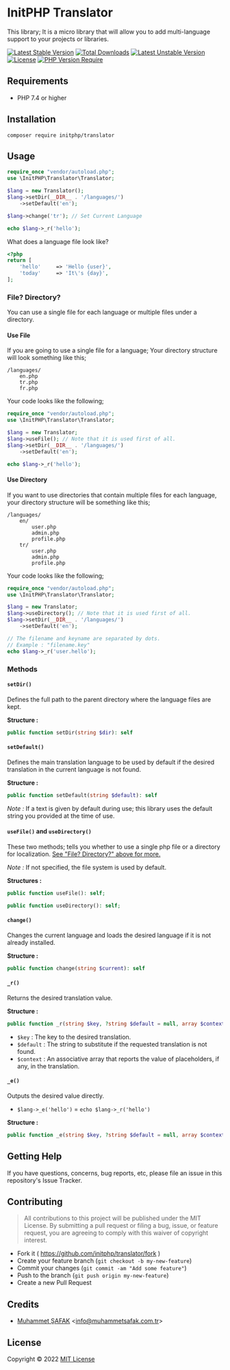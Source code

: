# InitPHP Translator

This library; It is a micro library that will allow you to add multi-language support to your projects or libraries.

[![Latest Stable Version](http://poser.pugx.org/initphp/translator/v)](https://packagist.org/packages/initphp/translator) [![Total Downloads](http://poser.pugx.org/initphp/translator/downloads)](https://packagist.org/packages/initphp/translator) [![Latest Unstable Version](http://poser.pugx.org/initphp/translator/v/unstable)](https://packagist.org/packages/initphp/translator) [![License](http://poser.pugx.org/initphp/translator/license)](https://packagist.org/packages/initphp/translator) [![PHP Version Require](http://poser.pugx.org/initphp/translator/require/php)](https://packagist.org/packages/initphp/translator)

## Requirements

- PHP 7.4 or higher

## Installation

```
composer require initphp/translator
```

## Usage

```php
require_once "vendor/autoload.php";
use \InitPHP\Translator\Translator;

$lang = new Translator();
$lang->setDir(__DIR__ . '/languages/')
    ->setDefault('en');

$lang->change('tr'); // Set Current Language

echo $lang->_r('hello');
```

What does a language file look like?

```php
<?php
return [
    'hello'     => 'Hello {user}',
    'today'     => 'It\'s {day}',
];
```

### File? Directory?

You can use a single file for each language or multiple files under a directory. 

#### Use File

If you are going to use a single file for a language; Your directory structure will look something like this;

```
/languages/
    en.php
    tr.php
    fr.php
```

Your code looks like the following;

```php
require_once "vendor/autoload.php";
use \InitPHP\Translator\Translator;

$lang = new Translator;
$lang->useFile(); // Note that it is used first of all.
$lang->setDir(__DIR__ . '/languages/')
    ->setDefault('en');

echo $lang->_r('hello');
```

#### Use Directory

If you want to use directories that contain multiple files for each language, your directory structure will be something like this;

```
/languages/
    en/
        user.php
        admin.php
        profile.php
    tr/
        user.php
        admin.php
        profile.php
```

Your code looks like the following;

```php
require_once "vendor/autoload.php";
use \InitPHP\Translator\Translator;

$lang = new Translator;
$lang->useDirectory(); // Note that it is used first of all.
$lang->setDir(__DIR__ . '/languages/')
    ->setDefault('en');

// The filename and keyname are separated by dots.
// Example : "filename.key"
echo $lang->_r('user.hello');
```

### Methods

#### `setDir()`

Defines the full path to the parent directory where the language files are kept.

**Structure :**

```php
public function setDir(string $dir): self
```

#### `setDefault()`

Defines the main translation language to be used by default if the desired translation in the current language is not found.

**Structure :**

```php
public function setDefault(string $default): self
```

_Note :_ If a text is given by default during use; this library uses the default string you provided at the time of use.

#### `useFile()` and `useDirectory()`

These two methods; tells you whether to use a single php file or a directory for localization. [See "File? Directory?" above for more.](#file-directory)

_Note :_ If not specified, the file system is used by default.

**Structures :**

```php
public function useFile(): self;

public function useDirectory(): self;
```

#### `change()`

Changes the current language and loads the desired language if it is not already installed.

**Structure :**

```php
public function change(string $current): self
```

#### `_r()`

Returns the desired translation value.

**Structure :**

```php
public function _r(string $key, ?string $default = null, array $context = []): string
```

- `$key` : The key to the desired translation.
- `$default` : The string to substitute if the requested translation is not found.
- `$context` : An associative array that reports the value of placeholders, if any, in the translation.

#### `_e()`

Outputs the desired value directly.

- `$lang->_e('hello')` = `echo $lang->_r('hello')`

**Structure :**

```php
public function _e(string $key, ?string $default = null, array $context = []): void
```

## Getting Help

If you have questions, concerns, bug reports, etc, please file an issue in this repository's Issue Tracker.

## Contributing

> All contributions to this project will be published under the MIT License. By submitting a pull request or filing a bug, issue, or feature request, you are agreeing to comply with this waiver of copyright interest.

- Fork it ( https://github.com/initphp/translator/fork )
- Create your feature branch (`git checkout -b my-new-feature`)
- Commit your changes (`git commit -am "Add some feature"`)
- Push to the branch (`git push origin my-new-feature`)
- Create a new Pull Request

## Credits

- [Muhammet ŞAFAK](https://www.muhammetsafak.com.tr) <<info@muhammetsafak.com.tr>>

## License

Copyright &copy; 2022 [MIT License](./LICENSE)
